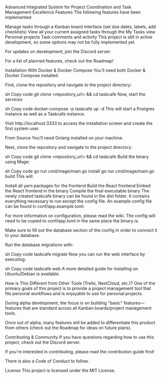 Advanced Integrated System for Project Coordination and Task Management Excellence
Features
The following features have been implemented:

Manage tasks through a Kanban board interface (set due dates, labels, add checklists)
View all your current assigned tasks through the My Tasks view
Personal projects
Task comments and activity
This project is still in active development, so some options may not be fully implemented yet.

For updates on development, join the Discord server.

For a list of planned features, check out the Roadmap!

Installation
With Docker & Docker Compose
You'll need both Docker & Docker Compose installed.

First, clone the repository and navigate to the project directory:

sh
Copy code
git clone <repository_url> && cd taskcafe
Now, start the services:

sh
Copy code
docker-compose -p taskcafe up -d
This will start a Postgres instance as well as a Taskcafe instance.

Visit http://localhost:3333 to access the installation screen and create the first system user.

From Source
You'll need Golang installed on your machine.

Next, clone the repository and navigate to the project directory:

sh
Copy code
git clone <repository_url> && cd taskcafe
Build the binary using Mage:

sh
Copy code
go run cmd/mage/main.go install
go run cmd/mage/main.go build
This will:

Install all yarn packages for the frontend
Build the React frontend
Embed the React frontend in the binary
Compile the final executable binary
The newly created taskcafe binary can be found in the dist folder. It contains everything necessary to run except the config file. An example config file can be found in conf/app.example.toml.

For more information on configuration, please read the wiki. The config will need to be copied to conf/app.toml in the same place the binary is.

Make sure to fill out the database section of the config in order to connect it to your database.

Run the database migrations with:

sh
Copy code
taskcafe migrate
Now you can run the web interface by executing:

sh
Copy code
taskcafe web
A more detailed guide for installing on Ubuntu/Debian is available.

How is This Different from Other Tools (Trello, NextCloud, etc.)?
One of the primary goals of this project is to provide a project management tool that fits personal workflows and is enjoyable to use for personal projects.

During alpha development, the focus is on building "basic" features—features that are standard across all Kanban boards/project management tools.

Once out of alpha, many features will be added to differentiate this product from others (check out the Roadmap for ideas on future plans).

Contributing & Community
If you have questions regarding how to use this project, check out the Discord server.

If you're interested in contributing, please read the contribution guide first!

There is also a Code of Conduct to follow.

License
This project is licensed under the MIT License.
